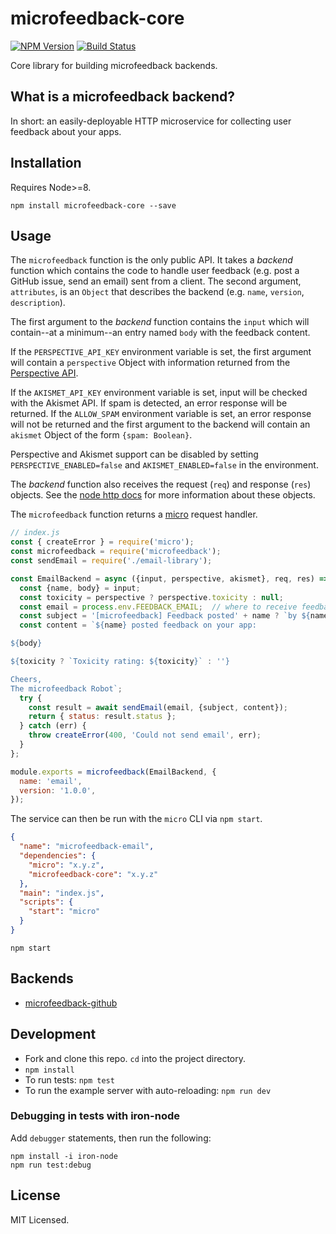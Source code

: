 # microfeedback-core

[![NPM Version](https://badgen.net/npm/v/microfeedback-core)](https://www.npmjs.com/package/microfeedback-core)
[![Build Status](https://badgen.net/travis/microfeedback/microfeedback-core/master)](https://travis-ci.org/microfeedback/microfeedback-core)

Core library for building microfeedback backends.

## What is a microfeedback backend?

In short: an easily-deployable HTTP microservice for collecting user feedback about your apps.

## Installation

Requires Node>=8.

```
npm install microfeedback-core --save
```

## Usage

The `microfeedback` function is the only public API. It takes a *backend* function which contains the code to handle user feedback (e.g. post a GitHub issue, send an email) sent from a client.
The second argument, `attributes`, is an `Object` that describes the backend (e.g. `name`, `version`, `description`).

The first argument to the *backend* function
contains the `input` which will contain--at a minimum--an entry named `body` with the feedback content.

If the `PERSPECTIVE_API_KEY` environment variable is set, the first
argument will contain a `perspective` Object with information
returned from the [Perspective API](https://www.perspectiveapi.com/).

If the `AKISMET_API_KEY` environment variable is set, input will be
checked with the Akismet API. If spam is detected, an error response
will be returned. If the `ALLOW_SPAM` environment variable is set, an
error response will not be returned and the first argument to the
backend will contain an `akismet` Object of the form `{spam: Boolean}`.

Perspective and Akismet support can be disabled by setting
`PERSPECTIVE_ENABLED=false` and `AKISMET_ENABLED=false` in the
environment.

The *backend* function also receives the request (`req`) and response (`res`) objects.
See the [node http docs](https://nodejs.org/api/http.html) for more information about these objects.

The `microfeedback` function returns a [micro](https://github.com/zeit/micro) request handler.


```javascript
// index.js
const { createError } = require('micro');
const microfeedback = require('microfeedback');
const sendEmail = require('./email-library');

const EmailBackend = async ({input, perspective, akismet}, req, res) => {
  const {name, body} = input;
  const toxicity = perspective ? perspective.toxicity : null;
  const email = process.env.FEEDBACK_EMAIL;  // where to receive feedback
  const subject = '[microfeedback] Feedback posted' + name ? `by ${name}` : '';
  const content = `${name} posted feedback on your app:

${body}

${toxicity ? `Toxicity rating: ${toxicity}` : ''}

Cheers,
The microfeedback Robot`;
  try {
    const result = await sendEmail(email, {subject, content});
    return { status: result.status };
  } catch (err) {
    throw createError(400, 'Could not send email', err);
  }
};

module.exports = microfeedback(EmailBackend, {
  name: 'email',
  version: '1.0.0',
});
```

The service can then be run with the `micro` CLI via `npm start`.

```json
{
  "name": "microfeedback-email",
  "dependencies": {
    "micro": "x.y.z",
    "microfeedback-core": "x.y.z"
  },
  "main": "index.js",
  "scripts": {
    "start": "micro"
  }
}
```

```
npm start
```

## Backends

- [microfeedback-github](https://github.com/microfeedback/microfeedback-github)

## Development

* Fork and clone this repo. `cd` into the project directory.
* `npm install`
* To run tests: `npm test`
* To run the example server with auto-reloading: `npm run dev`

### Debugging in tests with iron-node

Add `debugger` statements, then run the following:

```
npm install -i iron-node
npm run test:debug
```

## License

MIT Licensed.

